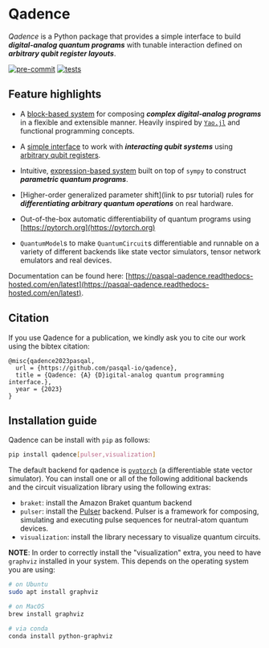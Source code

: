 # Qadence

*Qadence* is a Python package that provides a simple interface to build _**digital-analog quantum
programs**_ with tunable interaction defined on _**arbitrary qubit register layouts**_.

[![pre-commit](https://github.com/pasqal-io/qadence/actions/workflows/lint.yml/badge.svg)](https://github.com/pasqal-io/qadence/actions/workflows/lint.yml)
[![tests](https://github.com/pasqal-io/qadence/actions/workflows/test_fast.yml/badge.svg)](https://github.com/pasqal-io/qadence/actions/workflows/test_fast.yml)

## Feature highlights

* A [block-based system](tutorials/getting_started.md) for composing _**complex digital-analog
  programs**_ in a flexible and extensible manner. Heavily inspired by
  [`Yao.jl`](https://github.com/QuantumBFS/Yao.jl) and functional programming concepts.

* A [simple interface](digital_analog_qc/analog-basics.md) to work with _**interacting qubit systems**_
  using [arbitrary qubit registers](tutorials/register.md).

* Intuitive, [expression-based system](tutorials/parameters.md) built on top of `sympy` to construct
  _**parametric quantum programs**_.

* [Higher-order generalized parameter shift](link to psr tutorial) rules for _**differentiating
  arbitrary quantum operations**_ on real hardware.

* Out-of-the-box automatic differentiability of quantum programs using [https://pytorch.org](https://pytorch.org)

* `QuantumModel`s to make `QuantumCircuit`s differentiable and runnable on a variety of different
  backends like state vector simulators, tensor network emulators and real devices.

Documentation can be found here: [https://pasqal-qadence.readthedocs-hosted.com/en/latest](https://pasqal-qadence.readthedocs-hosted.com/en/latest).


## Citation

If you use Qadence for a publication, we kindly ask you to cite our work using the bibtex citation:

```
@misc{qadence2023pasqal,
  url = {https://github.com/pasqal-io/qadence},
  title = {Qadence: {A} {D}igital-analog quantum programming interface.},
  year = {2023}
}
```


## Installation guide

Qadence can be install with `pip` as follows:

```bash
pip install qadence[pulser,visualization]
```

The default backend for qadence is [`pyqtorch`](https://github.com/pasqal-io/pyqtorch) (a
differentiable state vector simulator).  You can install one or all of the following additional
backends and the circuit visualization library using the following extras:

* `braket`: install the Amazon Braket quantum backend
* `pulser`: install the [Pulser](https://github.com/pasqal-io/Pulser) backend. Pulser is a framework
  for composing, simulating and executing pulse sequences for neutral-atom quantum devices.
* `visualization`: install the library necessary to visualize quantum circuits.

**NOTE**: In order to correctly install the "visualization" extra, you need to have `graphviz` installed
in your system. This depends on the operating system you are using:

```bash
# on Ubuntu
sudo apt install graphviz

# on MacOS
brew install graphviz

# via conda
conda install python-graphviz
```

